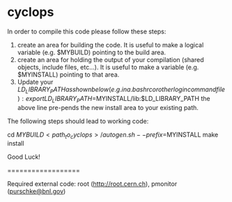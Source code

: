 # cyclops
In order to compile this code please follow these steps:

1)  create an area for building the code.  It is useful to make a logical variable (e.g. $MYBUILD) pointing to the build area.
2)  create an area for holding the output of your compilation (shared objects, include files, etc...).  It is useful to make a variable (e.g. $MYINSTALL) pointing to that area.
3)  Update your $LD_LIBRARY_PATH as shown below (e.g. in a .bashrc or other login command file):
 export LD_LIBRARY_PATH=$MYINSTALL/lib:$LD_LIBRARY_PATH
the above line pre-pends the new install area to your existing path.

The following steps should lead to working code:

cd $MYBUILD
<path_to_cyclops>/autogen.sh --prefix=$MYINSTALL
make install

Good Luck!

==================

Required external code:  root (http://root.cern.ch), pmonitor (purschke@bnl.gov)